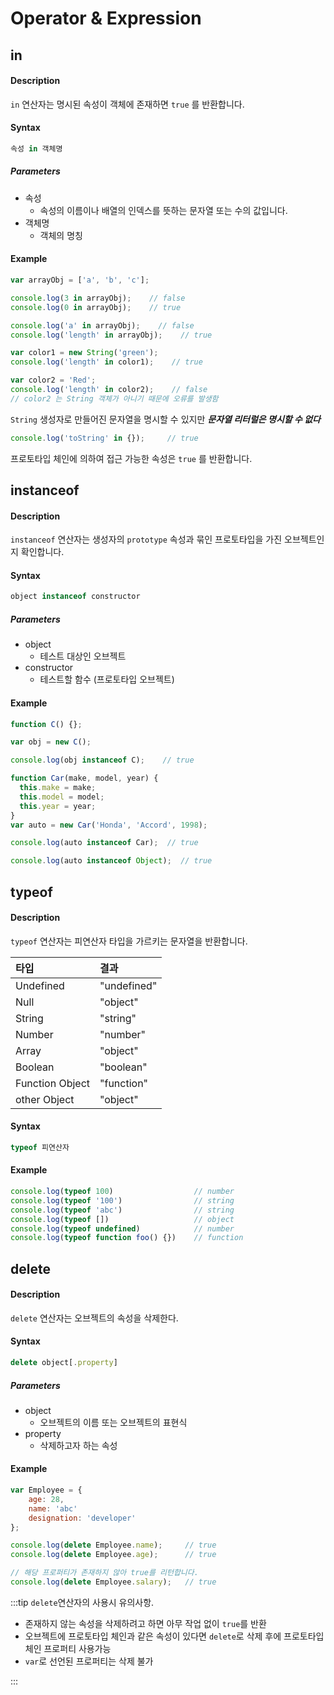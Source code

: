 # Operator & Expression

## in

#### Description

`in` 연산자는 명시된 속성이 객체에 존재하면 `true` 를 반환합니다.

#### Syntax

```javascript
속성 in 객체명
```

##### Parameters 

* 속성
  * 속성의 이름이나 배열의 인덱스를 뜻하는 문자열 또는 수의 값입니다.
* 객체명
  * 객체의 명칭

#### Example 

```javascript
var arrayObj = ['a', 'b', 'c'];

console.log(3 in arrayObj);    // false
console.log(0 in arrayObj);    // true

console.log('a' in arrayObj);    // false
console.log('length' in arrayObj);    // true
```

```javascript
var color1 = new String('green');
console.log('length' in color1);    // true

var color2 = 'Red';
console.log('length' in color2);    // false
// color2 는 String 객체가 아니기 때문에 오류를 발생함
```

`String` 생성자로 만들어진 문자열을 명시할 수 있지만 _**문자열 리터럴은 명시할 수 없다**_

```javascript
console.log('toString' in {});     // true
```

프로토타입 체인에 의하여 접근 가능한 속성은 `true` 를 반환합니다.

## instanceof

#### Description

`instanceof` 연산자는 생성자의 `prototype` 속성과 묶인 프로토타입을 가진 오브젝트인지 확인합니다.

#### Syntax

```javascript
object instanceof constructor
```

##### Parameters

* object
  * 테스트 대상인 오브젝트
* constructor
  * 테스트할 함수 \(프로토타입 오브젝트\)

#### Example

```javascript
function C() {};

var obj = new C();

console.log(obj instanceof C);    // true
```

```javascript
function Car(make, model, year) {
  this.make = make;
  this.model = model;
  this.year = year;
}
var auto = new Car('Honda', 'Accord', 1998);

console.log(auto instanceof Car);  // true

console.log(auto instanceof Object);  // true
```

## typeof

#### Description

`typeof` 연산자는 피연산자 타입을 가르키는 문자열을 반환합니다.

| 타입 | 결과 |
| :--- | :--- |
| Undefined | "undefined" |
| Null | "object" |
| String | "string" |
| Number | "number" |
| Array | "object" |
| Boolean | "boolean" |
| Function Object | "function" |
| other Object | "object" |

#### Syntax

```javascript
typeof 피연산자
```

#### Example

```javascript
console.log(typeof 100)                  // number
console.log(typeof '100')                // string
console.log(typeof 'abc')                // string
console.log(typeof [])                   // object
console.log(typeof undefined)            // number
console.log(typeof function foo() {})    // function
```

## delete

#### Description

`delete` 연산자는 오브젝트의 속성을 삭제한다.

#### Syntax

```javascript
delete object[.property]
```

##### Parameters

* object
  * 오브젝트의 이름 또는 오브젝트의 표현식
* property
  * 삭제하고자 하는 속성

#### Example

```javascript
var Employee = {
    age: 28, 
    name: 'abc'
    designation: 'developer'
};

console.log(delete Employee.name);     // true
console.log(delete Employee.age);      // true

// 해당 프로퍼티가 존재하지 않아 true를 리턴합니다.
console.log(delete Employee.salary);   // true
```

:::tip `delete`연산자의 사용시 유의사항.

* 존재하지 않는 속성을 삭제하려고 하면 아무 작업 없이 `true`를 반환
* 오브젝트에 프로토타입 체인과 같은 속성이 있다면 `delete`로 삭제 후에 프로토타입 체인 프로퍼티 사용가능
* `var`로 선언된 프로퍼티는 삭제 불가

:::